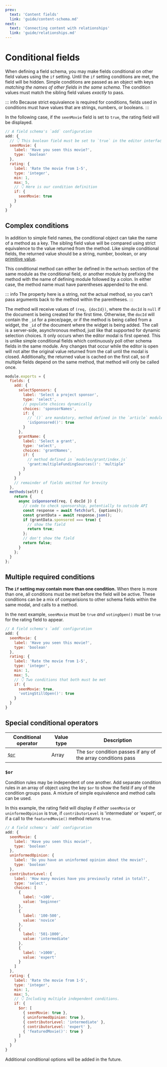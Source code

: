 ```yaml
---
prev:
  text: 'Content fields'
  link: 'guide/content-schema.md'
next:
  text: 'Connecting content with relationships'
  link: 'guide/relationships.md'
---
```


# Conditional fields

When defining a field schema, you may make fields conditional on other field values using the `if` setting. Until the `if` setting conditions are met, the field will be hidden. Simple conditions are passed as an object with keys *matching the names of other fields in the same schema*. The condition values must match the sibling field values *exactly* to pass.

::: info
Because strict equivalence is required for conditions, fields used in conditions must have values that are strings, numbers, or booleans.
:::

In the following case, if the `seenMovie` field is set to `true`, the rating field will be displayed.

```javascript
// A field schema's `add` configuration
add: {
  // 👇 This boolean field must be set to `true` in the editor interface
  seenMovie: {
    label: 'Have you seen this movie?',
    type: 'boolean'
  },
  rating: {
    label: 'Rate the movie from 1-5',
    type: 'integer',
    min: 1,
    max: 5,
    // 👇 Here is our condition definition
    if: {
      seenMovie: true
    }
  }
}
```

## Complex conditions

In addition to simple field names, the conditional object can take the name of a method as a key. The sibling field value will be compared using strict equivalence to the value returned from the method. Like simple conditional fields, the returned value should be a string, number, boolean, or any [primitive value](https://developer.mozilla.org/en-US/docs/Glossary/Primitive).

This conditional method can either be defined in the `methods` section of the same module as the conditional field, or another module by prefixing the method with the name of defining module followed by a colon. In either case, the method name must have parentheses appended to the end.

::: info
The property here is a string, not the actual method, so you can't pass arguments back to the method within the parentheses.
:::

The method will receive values of `(req, {docId})`, where the `docId` is `null` if the document is being created for the first time. Otherwise, the `docId` will contain the `_id` for a piece/page, or if the method is being called from a widget, the `_id` of the document where the widget is being added. The call is a server-side, asynchronous method, just like that supported for dynamic selection choices. It only occurs when the editor modal is first opened. This is unlike simple conditional fields which continuously poll other schema fields in the same module. Any changes that occur while the editor is open will not alter the original value returned from the call until the modal is closed. Additionally, the returned value is cached on the first call, so if multiple fields depend on the same method, that method will only be called once.

<AposCodeBlock>

``` javascript
module.exports = {
  fields: {
    add: {
      selectSponsors: {
        label: 'Select a project sponsor',
        type: 'select',
        // populate choices dynamically
        choices: 'sponsorNames',
        if: {
          // `()` are mandatory, method defined in the `article` module
          'isSponsored()': true
        }
      },
      grantName: {
        label: 'Select a grant',
        type: 'select',
        choices: 'grantNames',
        if: {
          // method defined in `modules/grant/index.js`
          'grant:multipleFundingSources()': 'multiple'
        }
      }
    }
    // remainder of fields omitted for brevity
  },
  methods(self) {
    return {
      async isSponsored(req, { docId }) {
        // code to check sponsorship, potentially to outside API
        const response = await fetch(url, {options});
        const grantData = await response.json();
        if (grantData.sponsored === true) {
          // show the field
          return true;
        };
        // don't show the field
        return false;
      }
    };
  }
};

```

<template v-slot:caption>
modules/article/index.js
</template>
</AposCodeBlock>

## Multiple required conditions

**The `if` setting may contain more than one condition.** When there is more than one, all conditions must be met before the field will be active. These conditions can be a mix of comparisions to other schema fields within the same modal, and calls to a method.

In the next example, `seenMovie` must be `true` *and* `votingOpen()` must be `true` for the rating field to appear.

```javascript
// A field schema's `add` configuration
add: {
  seenMovie: {
    label: 'Have you seen this movie?',
    type: 'boolean'
  },
  rating: {
    label: 'Rate the movie from 1-5',
    type: 'integer',
    min: 1,
    max: 5,
    // 👇 Two conditions that both must be met
    if: {
      seenMovie: true,
      'votingStillOpen()': true
    }
  }
}
```

## Special conditional operators

| Conditional operator | Value type | Description |
| -------------------- | ---------- | ----------- |
| [`$or`](#or) | Array | The `$or` condition passes if any of the array conditions pass |

### `$or`

Condition rules may be independent of one another. Add separate condition rules in an array of object using the key `$or` to show the field if any of the condition groups pass. A mixture of simple equivalence and method calls can be used.

In this example, the rating field will display if *either* `seenMovie` or `uninformedOpinion` is true, if `contributorLevel` is 'intermediate' or 'expert', or if a call to the `featuredMovie()` method returns `true`.

```javascript
// A field schema's `add` configuration
add: {
  seenMovie: {
    label: 'Have you seen this movie?',
    type: 'boolean'
  },
  uninformedOpinion: {
    label: 'Do you have an uninformed opinion about the movie?',
    type: 'boolean'
  },
  contributorLevel: {
    label: 'How many movies have you previously rated in total?',
    type: 'select',
    choices: [
      {
        label: '<100',
        value: 'beginner'
      },
      {
        label: '100-500',
        value: 'novice'
      },
      {
        label: '501-1000',
        value: 'intermediate'
      },
      {
        label: '>1000',
        value: 'expert'
      }
    ]
  },
  rating: {
    label: 'Rate the movie from 1-5',
    type: 'integer',
    min: 1,
    max: 5,
    // 👇 Including multiple independent conditions.
    if: {
      $or: [
        { seenMovie: true },
        { uninformedOpinion: true },
        { contributorLevel: 'intermediate' },
        { contributorLevel: 'expert' },
        { 'featuredMovie()': true }
      ]
    }
  }
}
```

Additional conditional options will be added in the future.
